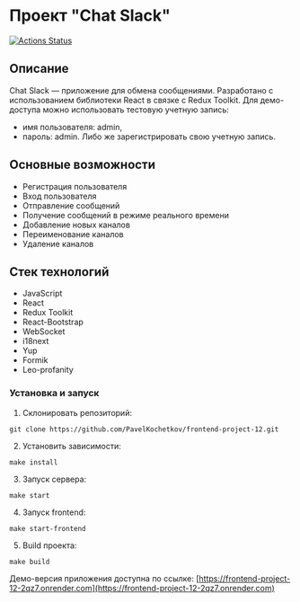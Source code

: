 # Проект "Chat Slack"
[![Actions Status](https://github.com/PavelKochetkov/frontend-project-12/actions/workflows/hexlet-check.yml/badge.svg)](https://github.com/PavelKochetkov/frontend-project-12/actions)

## Описание

Chat Slack — приложение для обмена сообщениями. Разработано с использованием библиотеки React в связке с Redux Toolkit. 
Для демо-доступа можно использовать тестовую учетную запись: 
- имя пользователя: admin, 
- пароль: admin. 
Либо же зарегистрировать свою учетную запись.

## Основные возможности

- Регистрация пользователя
- Вход пользователя
- Отправление сообщений
- Получение сообщений в режиме реального времени
- Добавление новых каналов
- Переименование каналов
- Удаление каналов

## Стек технологий

- JavaScript
- React
- Redux Toolkit
- React-Bootstrap
- WebSocket
- i18next
- Yup
- Formik
- Leo-profanity

### Установка и запуск

1. Склонировать репозиторий:

```
git clone https://github.com/PavelKochetkov/frontend-project-12.git
```

2. Установить зависимости:

```
make install
```

3. Запуск сервера:

```
make start
```

4. Запуск frontend:

```
make start-frontend
```

5. Build проекта:

```
make build
```
Демо-версия приложения доступна по ссылке: [https://frontend-project-12-2qz7.onrender.com](https://frontend-project-12-2qz7.onrender.com)
